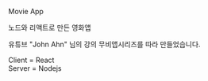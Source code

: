 Movie App

노드와 리액트로 만든 영화앱

유튜브 "John Ahn" 님의 강의 무비앱시리즈를 따라 만들었습니다.

Client = React <br />
Server = Nodejs
